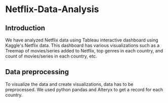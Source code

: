 # Netflix-Data-Analysis

## Introduction

We have analyzed Netflix data using Tableau interactive dashboard using Kaggle's Netflix data. This dashboard has various visualizations such as a Treemap of movies/series added to Netflix, top genres in each country, and count of movies/series in each country, etc. 

## Data preprocessing

To visualize the data and create visualizations, data has to be preprocessed. We used python pandas and Alteryx to get a record for each country.


